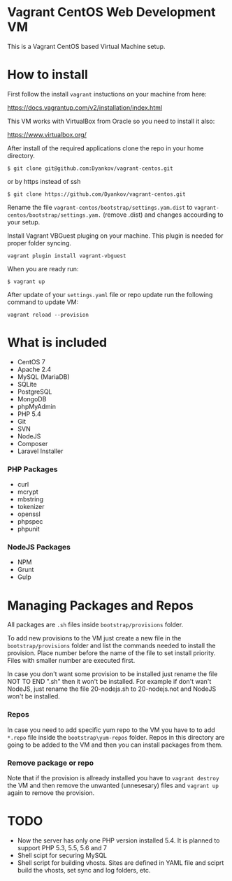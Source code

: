 Vagrant CentOS Web Development VM
=================================

This is a Vagrant CentOS based Virtual Machine setup.

# How to install

First follow the install `vagrant` instuctions on your machine from here:

https://docs.vagrantup.com/v2/installation/index.html

This VM works with VirtualBox from Oracle so you need to install it also:

https://www.virtualbox.org/

After install of the required applications clone the repo in your home directory.

```
$ git clone git@github.com:Dyankov/vagrant-centos.git
```

or by https instead of ssh

```
$ git clone https://github.com/Dyankov/vagrant-centos.git
```

Rename the file `vagrant-centos/bootstrap/settings.yam.dist` to `vagrant-centos/bootstrap/settings.yam.` (remove .dist) and changes accourding to your setup.

Install Vagrant VBGuest pluging on your machine. This plugin is needed for proper folder syncing.

```
vagrant plugin install vagrant-vbguest
```

When you are ready run:

```
$ vagrant up
```

After update of your `settings.yaml` file or repo update run the following command to update VM:

```
vagrant reload --provision
```

# What is included

- CentOS 7
- Apache 2.4
- MySQL (MariaDB)
- SQLite
- PostgreSQL
- MongoDB
- phpMyAdmin
- PHP 5.4
- Git
- SVN
- NodeJS
- Composer
- Laravel Installer

### PHP Packages

- curl
- mcrypt
- mbstring
- tokenizer
- openssl
- phpspec
- phpunit

### NodeJS Packages

- NPM
- Grunt
- Gulp

# Managing Packages and Repos

All packages are `.sh` files inside `bootstrap/provisions` folder.

To add new provisions to the VM just create a new file in the `bootstrap/provisions` folder and list the commands needed to install the provision. Place number before the name of the file to set install priority. Files with smaller number are executed first.

In case you don't want some provision to be installed just rename the file NOT TO END ".sh" then it won't be installed. For example if don't wan't NodeJS, just rename the file 20-nodejs.sh to 20-nodejs.not and NodeJS won't be installed.

### Repos

In case you need to add specific yum repo to the VM you have to to add `*.repo` file inside the `bootstrap\yum-repos` folder.
Repos in this directory are going to be added to the VM and then you can install packages from them.

### Remove package or repo

Note that if the provision is allready installed you have to `vagrant destroy` the VM and then remove the unwanted (unnesesary) files and `vagrant up` again to remove the provision.

# TODO

* Now the server has only one PHP version installed 5.4. It is planned to support PHP 5.3, 5.5, 5.6 and 7
* Shell scipt for securing MySQL
* Shell script for building vhosts. Sites are defined in YAML file and sciprt build the vhosts, set sync and log folders, etc.
